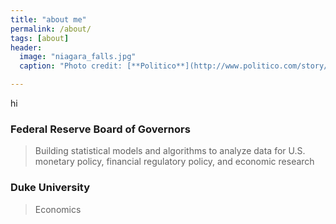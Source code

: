 ```yaml
---
title: "about me"
permalink: /about/
tags: [about]
header:
  image: "niagara_falls.jpg"
  caption: "Photo credit: [**Politico**](http://www.politico.com/story/2011/09/poll-congress-sinks-even-lower-063679)"

---
```

hi

### Federal Reserve Board of Governors
>Building statistical models and algorithms to analyze data for U.S. monetary policy, financial regulatory policy, and economic research



		
### Duke University
> Economics
